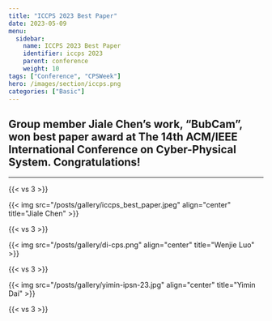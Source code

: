 ```yaml
---
title: "ICCPS 2023 Best Paper"
date: 2023-05-09
menu:
  sidebar:
    name: ICCPS 2023 Best Paper
    identifier: iccps 2023
    parent: conference
    weight: 10
tags: ["Conference", "CPSWeek"]
hero: /images/section/iccps.png
categories: ["Basic"]
---
```


## Group member Jiale Chen’s work, “BubCam”, won best paper award at The 14th ACM/IEEE International Conference on Cyber-Physical System. Congratulations!
---
{{< vs 3 >}}

{{< img src="/posts/gallery/iccps_best_paper.jpeg" align="center" title="Jiale Chen" >}}

{{< vs 3 >}}

{{< img src="/posts/gallery/di-cps.png" align="center" title="Wenjie Luo" >}}

{{< vs 3 >}}

{{< img src="/posts/gallery/yimin-ipsn-23.jpg" align="center" title="Yimin Dai" >}}

{{< vs 3 >}}
